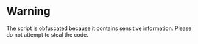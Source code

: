 # Warning
The script is obfuscated because it contains sensitive information. Please do not attempt to steal the code.
